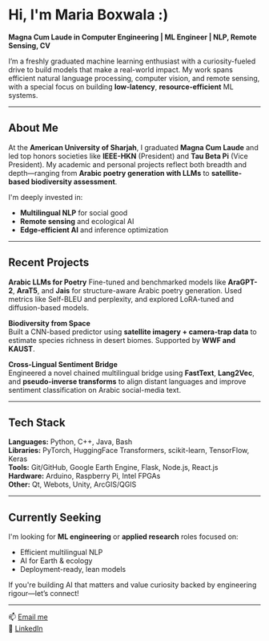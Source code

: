 # Hi, I'm Maria Boxwala :)

**Magna Cum Laude in Computer Engineering | ML Engineer | NLP, Remote Sensing, CV**

I’m a freshly graduated machine learning enthusiast with a curiosity-fueled drive to build models that make a real-world impact. My work spans efficient natural language processing, computer vision, and remote sensing, with a special focus on building **low-latency**, **resource-efficient** ML systems.

---

## About Me

At the **American University of Sharjah**, I graduated **Magna Cum Laude** and led top honors societies like **IEEE-HKN** (President) and **Tau Beta Pi** (Vice President). My academic and personal projects reflect both breadth and depth—ranging from **Arabic poetry generation with LLMs** to **satellite-based biodiversity assessment**.

I'm deeply invested in:
-  **Multilingual NLP** for social good
- **Remote sensing** and ecological AI
- **Edge-efficient AI** and inference optimization

---

## Recent Projects

**Arabic LLMs for Poetry**
Fine-tuned and benchmarked models like **AraGPT-2**, **AraT5**, and **Jais** for structure-aware Arabic poetry generation. Used metrics like Self-BLEU and perplexity, and explored LoRA-tuned and diffusion-based models.

**Biodiversity from Space**  
Built a CNN-based predictor using **satellite imagery + camera-trap data** to estimate species richness in desert biomes. Supported by **WWF and KAUST**.

**Cross-Lingual Sentiment Bridge**  
Engineered a novel chained multilingual bridge using **FastText**, **Lang2Vec**, and **pseudo-inverse transforms** to align distant languages and improve sentiment classification on Arabic social-media text.

---

## Tech Stack

**Languages:** Python, C++, Java, Bash  
**Libraries:** PyTorch, HuggingFace Transformers, scikit-learn, TensorFlow, Keras  
**Tools:** Git/GitHub, Google Earth Engine, Flask, Node.js, React.js  
**Hardware:** Arduino, Raspberry Pi, Intel FPGAs  
**Other:** Qt, Webots, Unity, ArcGIS/QGIS

---

## Currently Seeking

I'm looking for **ML engineering** or **applied research** roles focused on:
- Efficient multilingual NLP
- AI for Earth & ecology
- Deployment-ready, lean models

If you're building AI that matters and value curiosity backed by engineering rigour—let’s connect!

---

📫 [Email me](mailto:maria@boxwala.com)  
🔗 [LinkedIn](https://www.linkedin.com/in/maria-boxwala-69958b286/)
